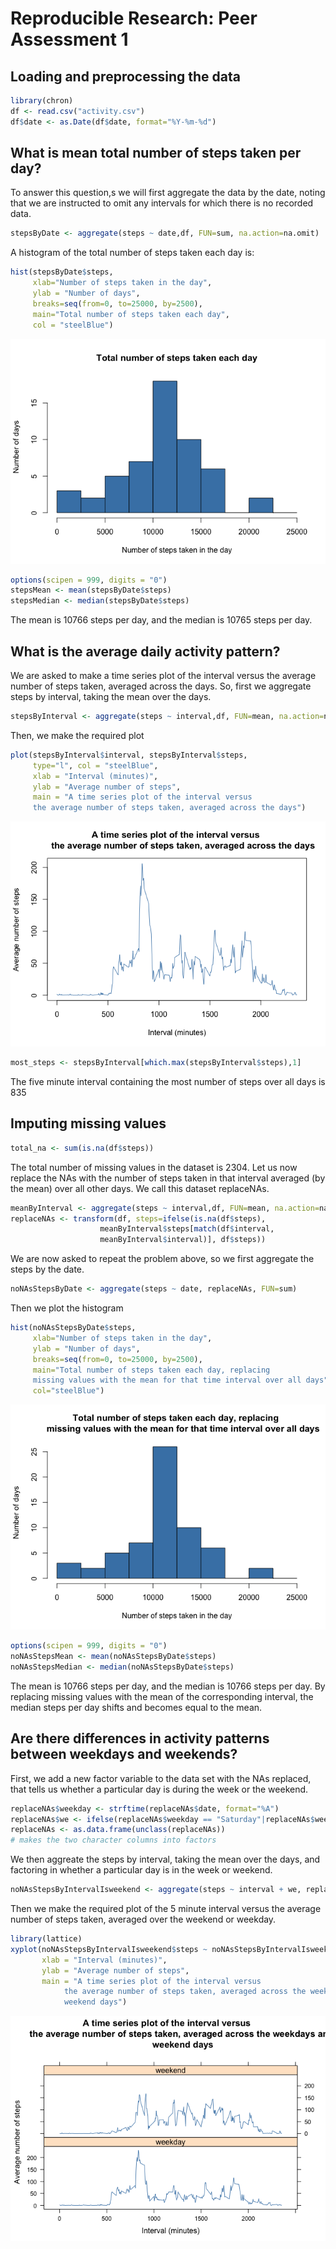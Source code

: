 # Reproducible Research: Peer Assessment 1


## Loading and preprocessing the data

```r
library(chron)
df <- read.csv("activity.csv")
df$date <- as.Date(df$date, format="%Y-%m-%d")
```


## What is mean total number of steps taken per day?

To answer this question,s we will first aggregate the data by the date, noting that we are instructed to omit any intervals for which there is no recorded data.


```r
stepsByDate <- aggregate(steps ~ date,df, FUN=sum, na.action=na.omit)
```

A histogram of the total number of steps taken each day is:

```r
hist(stepsByDate$steps, 
     xlab="Number of steps taken in the day", 
     ylab = "Number of days", 
     breaks=seq(from=0, to=25000, by=2500),
     main="Total number of steps taken each day",
     col = "steelBlue")
```

![](PA1_template_files/figure-html/unnamed-chunk-3-1.png)<!-- -->

```r
options(scipen = 999, digits = "0")
stepsMean <- mean(stepsByDate$steps)
stepsMedian <- median(stepsByDate$steps)
```

The mean is 10766 steps per day, and the median is 10765 steps per day.

## What is the average daily activity pattern?
We are asked to make a time series plot of the interval versus the average number of steps taken, averaged across the days. So, first we aggregate steps by interval, taking the mean over the days.


```r
stepsByInterval <- aggregate(steps ~ interval,df, FUN=mean, na.action=na.omit)
```

Then, we make the required plot

```r
plot(stepsByInterval$interval, stepsByInterval$steps, 
     type="l", col = "steelBlue",
     xlab = "Interval (minutes)",
     ylab = "Average number of steps",
     main = "A time series plot of the interval versus 
     the average number of steps taken, averaged across the days")
```

![](PA1_template_files/figure-html/unnamed-chunk-6-1.png)<!-- -->



```r
most_steps <- stepsByInterval[which.max(stepsByInterval$steps),1]
```

The five minute interval containing the most number of steps over all days is
835




## Imputing missing values

```r
total_na <- sum(is.na(df$steps))
```
The total number of missing values in the dataset is 2304. Let us now replace the NAs with the number of steps taken in that interval averaged (by the mean) over all other days. We call this dataset replaceNAs.

```r
meanByInterval <- aggregate(steps ~ interval,df, FUN=mean, na.action=na.omit)
replaceNAs <- transform(df, steps=ifelse(is.na(df$steps), 
                    meanByInterval$steps[match(df$interval,
                    meanByInterval$interval)], df$steps))
```

We are now asked to repeat the problem above, so we first aggregate the steps by the date.

```r
noNAsStepsByDate <- aggregate(steps ~ date, replaceNAs, FUN=sum)
```
Then we plot the histogram

```r
hist(noNAsStepsByDate$steps, 
     xlab="Number of steps taken in the day", 
     ylab = "Number of days", 
     breaks=seq(from=0, to=25000, by=2500),
     main="Total number of steps taken each day, replacing 
     missing values with the mean for that time interval over all days",
     col="steelBlue")
```

![](PA1_template_files/figure-html/unnamed-chunk-11-1.png)<!-- -->

```r
options(scipen = 999, digits = "0")
noNAsStepsMean <- mean(noNAsStepsByDate$steps)
noNAsStepsMedian <- median(noNAsStepsByDate$steps)
```

The mean is 10766 steps per day, and the median is 10766 steps per day. By replacing missing values with the mean of the corresponding interval, the median steps per day shifts and becomes equal to the mean.

## Are there differences in activity patterns between weekdays and weekends?
First, we add a new factor variable to the data set with the NAs replaced, that tells us whether a particular day is during the week or the weekend.

```r
replaceNAs$weekday <- strftime(replaceNAs$date, format="%A")
replaceNAs$we <- ifelse(replaceNAs$weekday == "Saturday"|replaceNAs$weekday == "Sunday", "weekend", "weekday")
replaceNAs <- as.data.frame(unclass(replaceNAs))
# makes the two character columns into factors
```
We then aggreate the steps by interval, taking the mean over the days, and factoring in whether a particular day is in the week or weekend.

```r
noNAsStepsByIntervalIsweekend <- aggregate(steps ~ interval + we, replaceNAs, mean)
```
Then we make the required plot of the 5 minute interval versus the average number of steps taken, averaged over the weekend or weekday.

```r
library(lattice)
xyplot(noNAsStepsByIntervalIsweekend$steps ~ noNAsStepsByIntervalIsweekend$interval | noNAsStepsByIntervalIsweekend$we, layout=c(1,2), type="l", col="steelBlue",
       xlab = "Interval (minutes)",
       ylab = "Average number of steps",
       main = "A time series plot of the interval versus 
            the average number of steps taken, averaged across the weekdays and 
            weekend days")
```

![](PA1_template_files/figure-html/unnamed-chunk-15-1.png)<!-- -->
